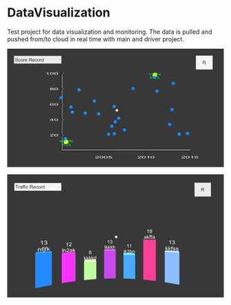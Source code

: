 # DataVisualization
Test project for data visualization and monitoring. The data is pulled and pushed from/to cloud in real time with main and driver project.

![TRAFFIC DATA](https://github.com/nfynt/DataVisualization/blob/master/scoreDataPoints.PNG?raw=true)

![SCORE DATA](https://github.com/nfynt/DataVisualization/blob/master/trafficData.PNG?raw=true)
